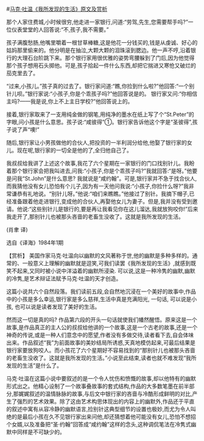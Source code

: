 #[马克·吐温《我所发现的生活》原文及赏析](https://www.vrrw.net/wx/15517.html)

那个人家住费城,小时候很穷,他走进一家银行,问道:“劳驾,先生,您需要帮手吗?”一位仪表堂堂的人回答说:“不,孩子,我不需要。”

孩子满腹愁肠,他嘴里嚼着一根甘草棒糖,这是他花一分钱买的,钱是从虔诚、好心的姑妈那里偷来的。他分明是在抽泣,大颗大颗的泪珠滚到腮边。他一声不哼,沿着银行的大理石台阶跳下来。那个银行家用很优雅的姿势弯腰躲到了门后,因为他觉得那个孩子想用石头掷他。可是,孩子拾起一件什么东西,却把它揣进又寒伧又破烂的茄克里去了。

“过来,小孩儿。”孩子真的过去了。银行家问道:“瞧,你捡到什么啦?”他回答:“一个别针儿呗。”银行家说:“小孩子,你是个乖孩子吗?”他回答说是的。 银行家又问:“你相信主吗?——我是说,你上不上主日学校?”他回答说上的。

接着,银行家取来了一支用纯金做的钢笔,用纯净的墨水在纸上写了个“St.Peter”的字眼,问小孩是什么意思。孩子说:“咸彼得”①。银行家告诉他这个字是“圣彼得”,孩子说了声“噢!”

随后,银行家让小男孩做他的合伙人,把投资的一半利润分给他,他娶了银行家的女儿。现在呢,银行家的一切全是他的了,全归他自己了。

我叔叔给我讲了上述这个故事,我花了六个星期在一家银行的门口找别针儿。我盼着那个银行家会把我叫进去,问我:“小孩子,你是个乖孩子吗?”我就回答:“是呀。”他要是问我“St.John”是什么意思? 我就说是“咸约翰”。可是,银行家并不急于找合伙人,而我猜他没有女儿恐怕有个儿子,因为有一天他问我说:“小孩子,你捡什么呀?”我非常谦恭有礼地说。“别针儿呀。”他说:“咱们来瞧瞧。”他接过了别针。我摘下帽子,已经准备跟着他走进银行,变成他的合伙人,再娶他女儿为妻子。但是,我并没有受到邀请。他说:“这些别针儿是银行的,要是再让我看见你在这儿溜达,我就放狗咬你!”后来我走开了,那别针儿也被那头吝啬的老畜生没收了。这就是我所发现的生活。

(肖聿 译)

选自《译海》1984年1期



【赏析】 美国作家马克·吐温向以幽默的文风著称于世,他的幽默是多种多样的。通常的、一般意义上理解的幽默就是逗笑,可我们读罢《我所发现的生活》,就感到既笑不起来,又同时被小说中洋溢着的幽默所浸染. 可以说,这是一种冷隽的幽默,幽默的冷隽,是艺术辩证法赋予马克·吐温的天才创造。

这篇小说共六个自然段落。我们读前五段,会自然地沉浸在一个美好的故事中,作品中的小孩是多么幸运,银行家是多么慈祥,生活中真是充满阳光, 一句话, 可以说是小孩, 也可以说是读者发现了美好的生活。

然而这一切是真的吗? 作品第六段的开头一句话就使我们幡然醒悟。原来这是一个故事,是作品真正的主人公的叔叔给他讲的一个故事,这是一个古老的故事,还是一个神奇的传说,或是一种人们意念中的愿望,作者没有多做交待,读者看下去,自会体味出来。作品叙述“我”为前面故事的美妙结局所诱惑,天真地模仿起来,可最后结果是银行家要放狗咬人。而小孩花了六个星期好不容易找到的“那别针儿也被那头吝啬的老畜生没收了。这就是我所发现的生活。”小说至此结束,读者也就不难发现“我所发现的生活”是什么了。

马克·吐温在这篇小说中要叙述的是一个令人忧伤和愤慨的故事,却以他特有的幽默形式出之。他精心设制了一个故事叠故事的套式结构,作品的大多数笔墨在前半部分,那娓娓叙述的温情脉脉的故事,与后文中银行家的吝啬与冷酷形成鲜明的对比,产生了强烈的艺术效果。除了这由艺术构思体现出的内容上的幽默外,作品还于平直的叙述中寓有从容冷静的幽默语言,捡别针这典型细节的设置也极妙,而尤为令人叫绝的是最后小孩在久不见银行家出来问他,却还猜想着他可能没有女儿,恐怕不想招个女婿,以及准备把“圣·约翰”回答成“咸约翰”这样的念头,这种调侃笔法在冷隽式幽默中同样是不可缺少的。

